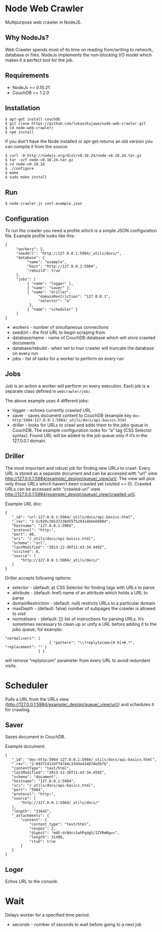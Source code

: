 Node Web Crawler
================
Multipurpose web crawler in NodeJS.

## Why NodeJs?

Web Crawler spends most of its time on reading from/writing to network, database or files. NodeJs implements the non-blocking I/O model which makes it a perfect tool for the job.

## Requirements

- NodeJs >= 0.10.21
- CouchDB >= 1.2.0

## Installation

```
$ apt-get install couchdb
$ git clone https://github.com/lukaszkujawa/node-web-crawler.git
$ cd node-web-crawler/
$ npm install
```

If you don't have the Node installed or apt-get returns an old version you can compile it from the source:
```
$ curl -O http://nodejs.org/dist/v0.10.24/node-v0.10.24.tar.gz
$ tar -xzf node-v0.10.24.tar.gz
$ cd node-v0.10.24
$ ./configure
$ make
$ sudo make install
```

## Run
```
$ node crawler.js conf.example.json
```

## Configuration

To run the crawler you need a profile which is a simple JSON configuration file. Example profile looks like this:

```
{
     "workers": 2,
     "seedUrl": "http://127.0.0.1:5984/_utils/docs/",
     "database": {
          "name": "example",
          "host": "http://127.0.0.1:5984",
          "rebuild": true
     },
     "jobs": [
          { "name": "logger" },
          { "name": "saver" },
          { "name": "driller",
               "domainRestriction": "127.0.0.1",
               "selector": "a"
           },
          { "name": "scheduler" }
     ]
}

```

* workers - number of simultaneous connections
* seedUrl - the first URL to begin scraping from
* database/name - name of CouchDB database which will store crawled documents
* database/rebuild - when set to *true* crawler will truncate the database on every run
* jobs - list of tasks for a worker to perform on every run

## Jobs

Job is an action a worker will perform on every execution. Each job is a separate class defined in ```webcrawler/job/```.
 
The above example uses 4 different jobs:
- logger - echoes currently crawled URL
- saver - saves document content to CouchDB (example key ```doc-http:5984-127.0.0.1:5984/_utils/docs/api-basics.html```
- driller - looks for URLs to crawl and adds them to the jobs queue in CouchDB. The example configuration looks for “a” tag (CSS Selector syntax). Found URL will be added to the job queue only if it’s in the 127.0.0.1 domain.

## Driller

The most important and robust job for finding new URLs to crawl. Every URL is stored as a separate document and can be accessed with “url” view http://127.0.0.1:5984/example/_design/queue/_view/url/. The view will pick only those URLs which haven’t been crawled yet (visited == 0). Crawled URLs can be accessed with “crawled-url” view http://127.0.0.1:5984/example/_design/queue/_view/crawled-url/.

Example URL doc:
```
{
   "_id": "url-127.0.0.1:5984/_utils/docs/api-basics.html",
   "_rev": "2-5c920c26537236955f529314b6e6608d",
   "hostname": "127.0.0.1:5984",
   "protocol": "http:",
   "port": 80,
   "uri": "/_utils/docs/api-basics.html",
   "schema": "url",
   "lastModified": "2013-12-30T11:43:34.449Z",
   "visited": 0,
   "source": [
       "http://127.0.0.1:5984/_utils/docs/"
   ]
}
``` 
 
Driller accepts following options:

* selector - (default: a) CSS Selector for finding tags with URLs to parse
* attribute - (default: href) name of an attribute which holds a URL to parse
* domainRestriction - (default: null) restricts URLs to a particular domain
* maxDepth - (default: false) number of subpages the crawler is allowed to visit
* normalisers - (default: []) list of instructions for parsing URLs. It’s sometimes necessary to clean up or unify a URL before adding it to the jobs queue, for example:
```
"normalisers": [
                    { "pattern": "\\?replytocom=[0-9]+#.*", "replacement": "" }
               ] }
```
will remove “replytocom” parameter from every URL to avoid redundant visits.

# Scheduler

Pulls a URL from the URLs view (http://127.0.0.1:5984/example/_design/queue/_view/url/) and schedules it for crawling. 

## Saver

Saves document in CouchDB.

Example document:
```
{
   "_id": "doc-http:5984-127.0.0.1:5984/_utils/docs/api-basics.html",
   "_rev": "2-89371412df74744c3fd4e43487de5bfb",
   "contentType": "text/html",
   "lastModified": "2013-12-30T11:43:34.459Z",
   "schema": "document",
   "hostname": "127.0.0.1:5984",
   "uri": "/_utils/docs/api-basics.html",
   "port": "5984",
   "protocol": "http:",
   "source": [
       "http://127.0.0.1:5984/_utils/docs/"
   ],
   "length": "31645",
   "_attachments": {
       "content": {
           "content_type": "text/html",
           "revpos": 2,
           "digest": "md5-drB4cs1whPqdg5/IZYRmRg==",
           "length": 31498,
           "stub": true
       }
   }
}
``` 

## Loger

Echos URL to the console.

# Wait

Delays worker for a specified time period.

* seconds - number of seconds to wait before going to a next job
